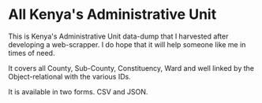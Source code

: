 # All Kenya's Administrative Unit

This is Kenya's Administrative Unit data-dump that I harvested after developing a web-scrapper. 
I do hope that it will help someone like me in times of need.

It covers all County, Sub-County, Constituency, Ward and well linked by the Object-relational with the various IDs.

It is available in two forms. CSV and JSON. 

